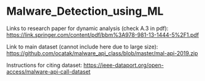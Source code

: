 # Malware_Detection_using_ML

Links to research paper for dynamic analysis (check A.3 in pdf):
https://link.springer.com/content/pdf/bbm%3A978-981-13-1444-5%2F1.pdf

Link to main dataset (cannot include here due to large size): https://github.com/ocatak/malware_api_class/blob/master/mal-api-2019.zip

Instructions for citing dataset: https://ieee-dataport.org/open-access/malware-api-call-dataset

